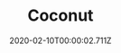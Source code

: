 ---
templateKey: blog-post
title: Coconut
type: Fruit
description: A seed of the coconut palm. It has many culinary uses.
featuredpost: false
date: 2020-02-10T00:00:02.711Z
featuredimage: /img/Coconut.png
sellPrice: 100
tags: 
  - Spring
  -  Summer
  -  Fall
  -  Winter
  -  The Desert
  -  Tom Kha Soup
  -  Jelly
  -  inedible
  -  Haley
  -  Linus
  -  fruit
  -  Exotic Foraging Bundle
---